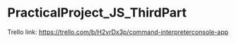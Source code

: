 # PracticalProject_JS_ThirdPart



Trello link: https://trello.com/b/H2vrDx3p/command-interpreterconsole-app
